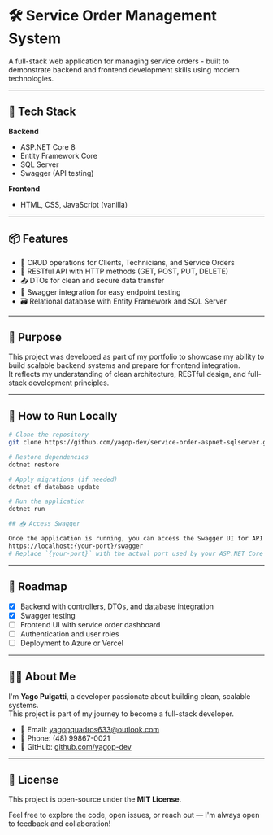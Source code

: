 ﻿# 🛠️ Service Order Management System

A full-stack web application for managing service orders - built to demonstrate backend and frontend development skills using modern technologies.

---

## 🚀 Tech Stack

**Backend**  
- ASP.NET Core 8  
- Entity Framework Core  
- SQL Server  
- Swagger (API testing)  

**Frontend**  
- HTML, CSS, JavaScript (vanilla)

---

## 📦 Features

- 🔧 CRUD operations for Clients, Technicians, and Service Orders  
- 🔗 RESTful API with HTTP methods (GET, POST, PUT, DELETE)  
- 📤 DTOs for clean and secure data transfer  
- 🧪 Swagger integration for easy endpoint testing  
- 🗃️ Relational database with Entity Framework and SQL Server

---

## 🎯 Purpose

This project was developed as part of my portfolio to showcase my ability to build scalable backend systems and prepare for frontend integration.  
It reflects my understanding of clean architecture, RESTful design, and full-stack development principles.

---

## 🧪 How to Run Locally

```bash
# Clone the repository
git clone https://github.com/yagop-dev/service-order-aspnet-sqlserver.git

# Restore dependencies
dotnet restore

# Apply migrations (if needed)
dotnet ef database update

# Run the application
dotnet run

## 📤 Access Swagger

Once the application is running, you can access the Swagger UI for API testing at:
https://localhost:{your-port}/swagger
# Replace `{your-port}` with the actual port used by your ASP.NET Core application.

```
---

## 📍 Roadmap

- [x] Backend with controllers, DTOs, and database integration  
- [x] Swagger testing  
- [ ] Frontend UI with service order dashboard  
- [ ] Authentication and user roles  
- [ ] Deployment to Azure or Vercel

---

## 🙋‍♂️ About Me

I'm **Yago Pulgatti**, a developer passionate about building clean, scalable systems.  
This project is part of my journey to become a full-stack developer.

- 📧 Email: [yagopquadros633@outlook.com](mailto:yagopquadros633@outlook.com)  
- 📱 Phone: (48) 99867-0021  
- 🔗 GitHub: [github.com/yagop-dev](https://github.com/yagop-dev)

---

## 📄 License

This project is open-source under the **MIT License**.

Feel free to explore the code, open issues, or reach out — I'm always open to feedback and collaboration!